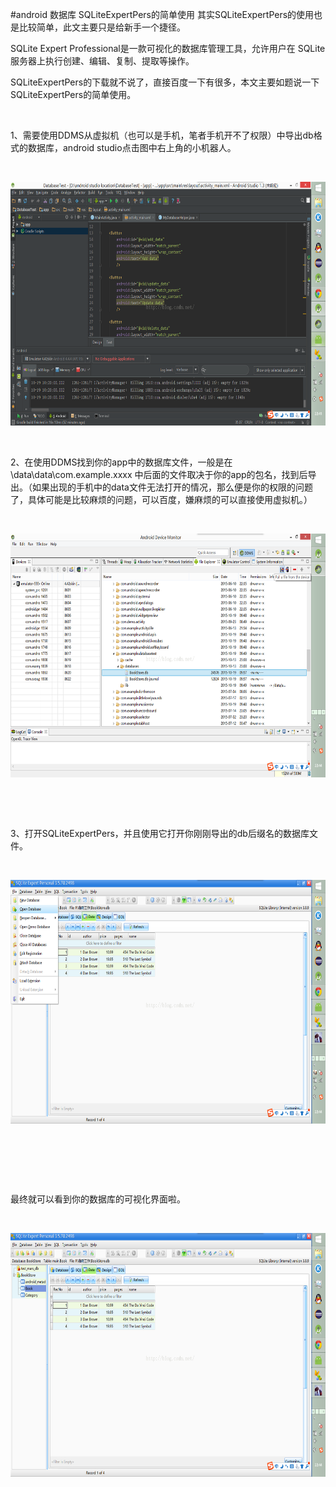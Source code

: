 #android 数据库 SQLiteExpertPers的简单使用
其实SQLiteExpertPers的使用也是比较简单，此文主要只是给新手一个捷径。

SQLite Expert Professional是一款可视化的数据库管理工具，允许用户在 SQLite 服务器上执行创建、编辑、复制、提取等操作。

SQLiteExpertPers的下载就不说了，直接百度一下有很多，本文主要如题说一下SQLiteExpertPers的简单使用。

 

1、需要使用DDMS从虚拟机（也可以是手机，笔者手机开不了权限）中导出db格式的数据库，android studio点击图中右上角的小机器人。

 

<img alt="" class="has" height="390" src="https://raw.githubusercontent.com/Double2hao/xujiajia_blog/main/img/950.png" width="700">

 

2、在使用DDMS找到你的app中的数据库文件，一般是在\data\data\com.example.xxxx 中后面的文件取决于你的app的包名，找到后导出。（如果出现的手机中的data文件无法打开的情况，那么便是你的权限的问题了，具体可能是比较麻烦的问题，可以百度，嫌麻烦的可以直接使用虚拟机。）

 

<img alt="" class="has" height="390" src="https://raw.githubusercontent.com/Double2hao/xujiajia_blog/main/img/951.png" width="700">

 

 

3、打开SQLiteExpertPers，并且使用它打开你刚刚导出的db后缀名的数据库文件。

 

<img alt="" class="has" height="390" src="https://raw.githubusercontent.com/Double2hao/xujiajia_blog/main/img/952.png" width="700">

 

 

 

最终就可以看到你的数据库的可视化界面啦。

 

<img alt="" class="has" height="390" src="https://raw.githubusercontent.com/Double2hao/xujiajia_blog/main/img/953.png" width="700">